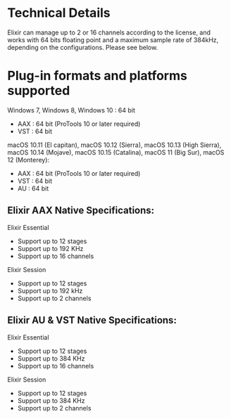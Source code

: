 # Technical Details
Elixir can manage up to 2 or 16 channels according to the license, and works with 64 bits floating point and a maximum sample rate of 384kHz, depending on the configurations. Please see below.

# Plug-in formats and platforms supported

Windows 7, Windows 8, Windows 10 : 64 bit
- AAX : 64 bit (ProTools 10 or later required)
- VST : 64 bit

macOS 10.11 (El capitan), macOS 10.12 (Sierra), macOS 10.13 (High Sierra), macOS 10.14 (Mojave), macOS 10.15 (Catalina), macOS 11 (Big Sur), macOS 12 (Monterey):
- AAX : 64 bit (ProTools 10 or later required)
- VST : 64 bit
- AU : 64 bit

## Elixir AAX Native Specifications:

Elixir Essential
* Support up to 12 stages
* Support up to 192 KHz
* Support up to 16 channels

Elixir Session
* Support up to 12 stages
* Support up to 192 kHz
* Support up to 2 channels

## Elixir AU & VST Native Specifications:

Elixir Essential
* Support up to 12 stages
* Support up to 384 KHz
* Support up to 16 channels
  
Elixir Session
* Support up to 12 stages
* Support up to 384 KHz
* Support up to 2 channels
